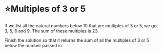 # :star:Multiples of 3 or 5

If we list all the natural numbers below 10 that are multiples of 3 or 5, we get 3, 5, 6 and 9. The sum of these multiples is 23.
   
Finish the solution so that it returns the sum of all the multiples of 3 or 5 below the number passed in. 

